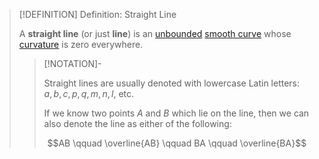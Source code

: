 >[!DEFINITION] Definition: Straight Line
>
>A **straight line** (or just **line**) is an [unbounded](../Bounded%20Curve.md) [smooth curve](../Smooth%20Curve.md) whose [curvature](../Curvature.md) is zero everywhere.
>
>>[!NOTATION]-
>>
>>Straight lines are usually denoted with lowercase Latin letters: $a,b,c, p,q, m,n,l,$ etc.
>>
>>If we know two points $A$ and $B$ which lie on the line, then we can also denote the line as either of the following:
>>
>>$$AB \qquad \overline{AB} \qquad BA \qquad \overline{BA}$$
>>
>
